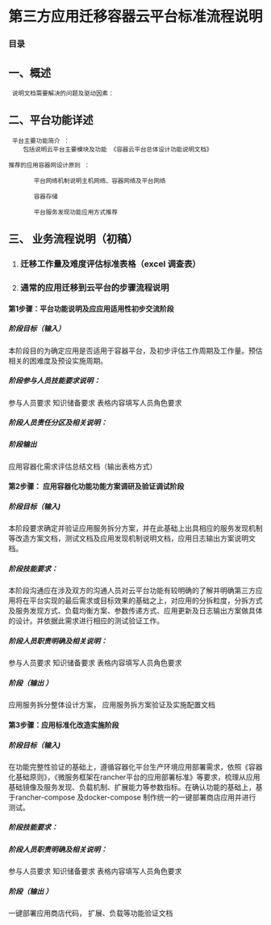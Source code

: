 # 第三方应用迁移容器云平台标准流程说明

### 目录

## 一、概述

```
 说明文档需要解决的问题及驱动因素：
```

## 二、平台功能详述

```
 平台主要功能简介 ：
    包括说明云平台主要模块及功能 《容器云平台总体设计功能说明文档》
```

    推荐的应用容器网设计原则 ：

           平台网络机制说明主机网络、容器网络及平台网络

           容器存储

           平台服务发现功能应用方式推荐

## 三、 业务流程说明（初稿）

1. ### 迁移工作量及难度评估标准表格（excel 调查表）

2. ### 通常的应用迁移到云平台的步骤流程说明

  #### 第1步骤：平台功能说明及应应用适用性初步交流阶段

  ##### 阶段目标（输入）

  本阶段目的为确定应用是否适用于容器平台，及初步评估工作周期及工作量。预估相关的困难度及预设实施周期。

  ##### 阶段参与人员技能要求说明：

  参与人员要求     知识储备要求     表格内容填写人员角色要求

  ##### 阶段人员责任分区及相关说明：

  ##### 阶段输出

  应用容器化需求评估总结文档（输出表格方式）

  #### 第2步骤： 应用容器化功能功能方案调研及验证调试阶段

  ##### 阶段目标（输入\)

  本阶段要求确定并验证应用服务拆分方案，并在此基础上出具相应的服务发现机制等改造方案文档，测试文档及应用发现机制说明文档，应用日志输出方案说明文档。

  ##### 阶段技能要求：

  本阶段沟通应在涉及双方的沟通人员对云平台功能有较明确的了解并明确第三方应用将在平台实现的最后需求或目标效果的基础之上，对应用的分拆粒度，分拆方式及服务发现方式、负载均衡方案、参数传递方式、应用更新及日志输出方案做具体的设计。并依据此需求进行相应的测试验证工作。

  ##### 阶段人员职责明确及相关说明：

  参与人员要求 知识储备要求 表格内容填写人员角色要求

  ##### 阶段（输出 ）

  应用服务拆分整体设计方案， 应用服务拆方案验证及实施配置文档

  #### 第3步骤：应用标准化改造实施阶段

  ##### 阶段目标（输入\)

  在功能完整性验证的基础上，遵循容器化平台生产环境应用部署需求，依照《容器化基础原则》，《微服务框架在rancher平台的应用部署标准》等要求，梳理从应用基础镜像及服务发现、负载机制、扩展能力等参数指标。在确认功能的基础上，基于rancher-compose 及docker-compose 制作统一的一键部署商店应用并进行测试。

  ##### 阶段技能要求： 

  ##### 阶段人员职责明确及相关说明：

  参与人员要求 知识储备要求 表格内容填写人员角色要求

  ##### 阶段（输出 ）

  一键部署应用商店代码， 扩展、负载等功能验证文档






